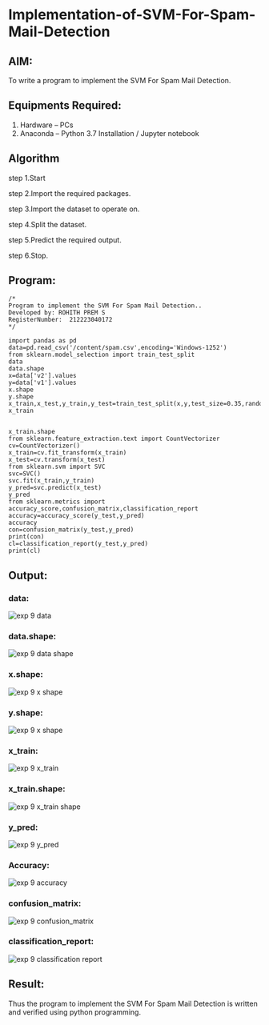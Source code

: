 # Implementation-of-SVM-For-Spam-Mail-Detection

## AIM:
To write a program to implement the SVM For Spam Mail Detection.

## Equipments Required:
1. Hardware – PCs
2. Anaconda – Python 3.7 Installation / Jupyter notebook

## Algorithm
step 1.Start

step 2.Import the required packages.

step 3.Import the dataset to operate on.

step 4.Split the dataset.

step 5.Predict the required output.

step 6.Stop.

## Program:
```
/*
Program to implement the SVM For Spam Mail Detection..
Developed by: ROHITH PREM S
RegisterNumber:  212223040172
*/

import pandas as pd
data=pd.read_csv('/content/spam.csv',encoding='Windows-1252')
from sklearn.model_selection import train_test_split
data
data.shape
x=data['v2'].values
y=data['v1'].values
x.shape
y.shape
x_train,x_test,y_train,y_test=train_test_split(x,y,test_size=0.35,random_state=0)
x_train
```
```

x_train.shape
from sklearn.feature_extraction.text import CountVectorizer
cv=CountVectorizer()
x_train=cv.fit_transform(x_train)
x_test=cv.transform(x_test)
from sklearn.svm import SVC
svc=SVC()
svc.fit(x_train,y_train)
y_pred=svc.predict(x_test)
y_pred
from sklearn.metrics import accuracy_score,confusion_matrix,classification_report 
accuracy=accuracy_score(y_test,y_pred)
accuracy
con=confusion_matrix(y_test,y_pred)
print(con)
cl=classification_report(y_test,y_pred)
print(cl)
```

## Output:
### data:
![exp 9 data](https://github.com/23003250/Implementation-of-SVM-For-Spam-Mail-Detection/assets/139331462/dff3e622-e7b8-4a15-9c18-e39caf1d06fa)

### data.shape:
![exp 9 data shape](https://github.com/23003250/Implementation-of-SVM-For-Spam-Mail-Detection/assets/139331462/46019e0a-abd4-45ac-9793-ad85d5fc4f81)

### x.shape:
![exp 9 x shape](https://github.com/23003250/Implementation-of-SVM-For-Spam-Mail-Detection/assets/139331462/7bb6f222-2a1b-40ff-a854-5b1f015e1be0)

### y.shape:
![exp 9 x shape](https://github.com/23003250/Implementation-of-SVM-For-Spam-Mail-Detection/assets/139331462/cdbf779c-5abe-426a-9a43-06fabd253930)

### x_train:
![exp 9 x_train](https://github.com/23003250/Implementation-of-SVM-For-Spam-Mail-Detection/assets/139331462/c5d76edd-4d65-4b34-94c8-bd14e53e21e3)

### x_train.shape:
![exp 9 x_train shape](https://github.com/23003250/Implementation-of-SVM-For-Spam-Mail-Detection/assets/139331462/0a132e17-a840-4ae2-955e-b866efcfd4ae)

### y_pred:
![exp 9 y_pred](https://github.com/23003250/Implementation-of-SVM-For-Spam-Mail-Detection/assets/139331462/f3edd0ee-06fb-4594-b99e-06a761fe9956)

### Accuracy:
![exp 9 accuracy](https://github.com/23003250/Implementation-of-SVM-For-Spam-Mail-Detection/assets/139331462/55accff0-f33c-4575-9b70-ab39e7ca51d4)

### confusion_matrix:
![exp 9 confusion_matrix](https://github.com/23003250/Implementation-of-SVM-For-Spam-Mail-Detection/assets/139331462/0196f78d-660e-4592-9b61-165c43dd281d)

### classification_report:
![exp 9 classification report](https://github.com/23003250/Implementation-of-SVM-For-Spam-Mail-Detection/assets/139331462/02df2736-a171-4c0d-8a81-4fd5ce0f2c73)

## Result:
Thus the program to implement the SVM For Spam Mail Detection is written and verified using python programming.
